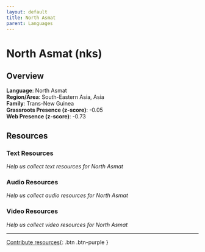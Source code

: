 ```yaml
---
layout: default
title: North Asmat
parent: Languages
---
```


# North Asmat (nks)

## Overview

**Language**: North Asmat  
**Region/Area**: South-Eastern Asia, Asia  
**Family**: Trans-New Guinea  
**Grassroots Presence (z-score)**: -0.05  
**Web Presence (z-score)**: -0.73  

## Resources

### Text Resources
*Help us collect text resources for North Asmat*

### Audio Resources
*Help us collect audio resources for North Asmat*

### Video Resources
*Help us collect video resources for North Asmat*

---

[Contribute resources](https://forms.office.com/e/1SfLJx3u1r){: .btn .btn-purple }
